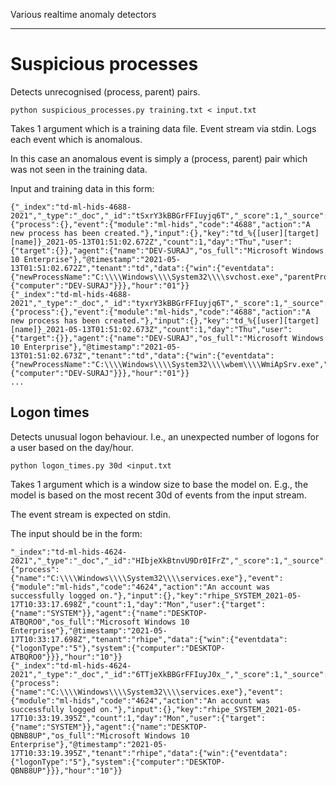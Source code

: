 Various realtime anomaly detectors

---

# Suspicious processes

Detects unrecognised (process, parent) pairs.

```
python suspicious_processes.py training.txt < input.txt
```

Takes 1 argument which is a training data file. Event stream via stdin. Logs
each event which is anomalous.

In this case an anomalous event is simply a (process, parent) pair which was
not seen in the training data.

Input and training data in this form:

```
{"_index":"td-ml-hids-4688-2021","_type":"_doc","_id":"tSxrY3kBBGrFFIuyjq6T","_score":1,"_source":{"process":{},"event":{"module":"ml-hids","code":"4688","action":"A new process has been created."},"input":{},"key":"td_%{[user][target][name]}_2021-05-13T01:51:02.672Z","count":1,"day":"Thu","user":{"target":{}},"agent":{"name":"DEV-SURAJ","os_full":"Microsoft Windows 10 Enterprise"},"@timestamp":"2021-05-13T01:51:02.672Z","tenant":"td","data":{"win":{"eventdata":{"newProcessName":"C:\\\\Windows\\\\System32\\\\svchost.exe","parentProcessName":"C:\\\\Windows\\\\System32\\\\services.exe"},"system":{"computer":"DEV-SURAJ"}}},"hour":"01"}}
{"_index":"td-ml-hids-4688-2021","_type":"_doc","_id":"tyxrY3kBBGrFFIuyjq6T","_score":1,"_source":{"process":{},"event":{"module":"ml-hids","code":"4688","action":"A new process has been created."},"input":{},"key":"td_%{[user][target][name]}_2021-05-13T01:51:02.673Z","count":1,"day":"Thu","user":{"target":{}},"agent":{"name":"DEV-SURAJ","os_full":"Microsoft Windows 10 Enterprise"},"@timestamp":"2021-05-13T01:51:02.673Z","tenant":"td","data":{"win":{"eventdata":{"newProcessName":"C:\\\\Windows\\\\System32\\\\wbem\\\\WmiApSrv.exe","parentProcessName":"C:\\\\Windows\\\\System32\\\\services.exe"},"system":{"computer":"DEV-SURAJ"}}},"hour":"01"}}
...
```

## Logon times

Detects unusual logon behaviour. I.e., an unexpected number of logons for a user
based on the day/hour.

```
python logon_times.py 30d <input.txt
```

Takes 1 argument which is a window size to base the model on. E.g., the model
is based on the most recent 30d of events from the input stream.

The event stream is expected on stdin.

The input should be in the form:

```
"_index":"td-ml-hids-4624-2021","_type":"_doc","_id":"HIbjeXkBtnvU9Dr0IFrZ","_score":1,"_source":{"process":{"name":"C:\\\\Windows\\\\System32\\\\services.exe"},"event":{"module":"ml-hids","code":"4624","action":"An account was successfully logged on."},"input":{},"key":"rhipe_SYSTEM_2021-05-17T10:33:17.698Z","count":1,"day":"Mon","user":{"target":{"name":"SYSTEM"}},"agent":{"name":"DESKTOP-ATBQRO0","os_full":"Microsoft Windows 10 Enterprise"},"@timestamp":"2021-05-17T10:33:17.698Z","tenant":"rhipe","data":{"win":{"eventdata":{"logonType":"5"},"system":{"computer":"DESKTOP-ATBQRO0"}}},"hour":"10"}}
{"_index":"td-ml-hids-4624-2021","_type":"_doc","_id":"6TTjeXkBBGrFFIuyJ0x_","_score":1,"_source":{"process":{"name":"C:\\\\Windows\\\\System32\\\\services.exe"},"event":{"module":"ml-hids","code":"4624","action":"An account was successfully logged on."},"input":{},"key":"rhipe_SYSTEM_2021-05-17T10:33:19.395Z","count":1,"day":"Mon","user":{"target":{"name":"SYSTEM"}},"agent":{"name":"DESKTOP-QBNB8UP","os_full":"Microsoft Windows 10 Enterprise"},"@timestamp":"2021-05-17T10:33:19.395Z","tenant":"rhipe","data":{"win":{"eventdata":{"logonType":"5"},"system":{"computer":"DESKTOP-QBNB8UP"}}},"hour":"10"}}
```
